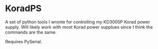 # KoradPS
A set of python tools I wronte for controlling my KD3005P Korad power supply.
Will likely work with most Korad power supplues since I think the commands are the same.

Requires PySerial.
